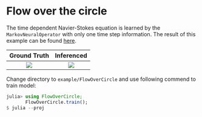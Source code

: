 # Flow over the circle

The time dependent Navier-Stokes equation is learned by the `MarkovNeuralOperator` with only one time step information.
The result of this example can be found [here](https://docs.sciml.ai/NeuralOperators/stable/assets/notebook/mno.jl.html).

| **Ground Truth**     | **Inferenced**              |
|:--------------------:|:---------------------------:|
| ![](gallery/ans.gif) | ![](gallery/inferenced.gif) |

Change directory to `example/FlowOverCircle` and use following commend to train model:

```julia
julia> using FlowOverCircle;
       FlowOverCircle.train();
$ julia --proj
```
